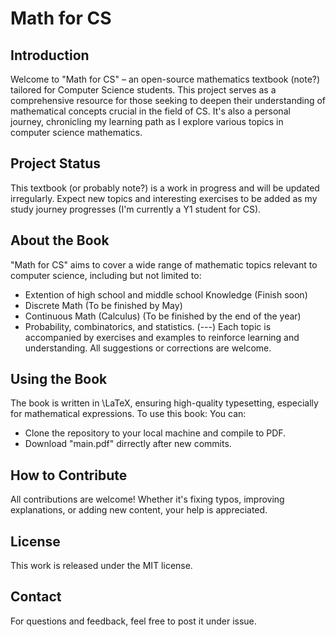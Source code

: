 # Math for CS

## Introduction
Welcome to "Math for CS" – an open-source mathematics textbook (note?) tailored for Computer Science students. This project serves as a comprehensive resource for those seeking to deepen their understanding of mathematical concepts crucial in the field of CS. It's also a personal journey, chronicling my learning path as I explore various topics in computer science mathematics.

## Project Status
This textbook (or probably note?) is a work in progress and will be updated irregularly. Expect new topics and interesting exercises to be added as my study journey progresses (I'm currently a Y1 student for CS).

## About the Book
"Math for CS" aims to cover a wide range of mathematic topics relevant to computer science, including but not limited to:
- Extention of high school and middle school Knowledge (Finish soon)
- Discrete Math (To be finished by May)
- Continuous Math (Calculus) (To be finished by the end of the year)
- Probability, combinatorics, and statistics. (---)
Each topic is accompanied by exercises and examples to reinforce learning and understanding.
All suggestions or corrections are welcome.

## Using the Book
The book is written in \LaTeX, ensuring high-quality typesetting, especially for mathematical expressions. To use this book:
You can:
- Clone the repository to your local machine and compile to PDF.
- Download "main.pdf" dirrectly after new commits.

## How to Contribute
All contributions are welcome! Whether it's fixing typos, improving explanations, or adding new content, your help is appreciated.

## License
This work is released under the MIT license.

## Contact
For questions and feedback, feel free to post it under issue.
